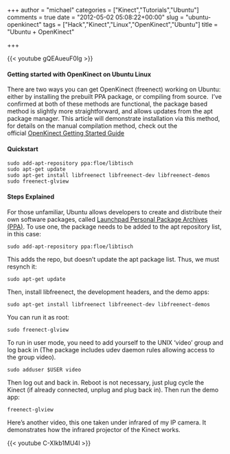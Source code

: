 +++
author = "michael"
categories = ["Kinect","Tutorials","Ubuntu"]
comments = true
date = "2012-05-02 05:08:22+00:00"
slug = "ubuntu-openkinect"
tags = ["Hack","Kinect","Linux","OpenKinect","Ubuntu"]
title = "Ubuntu + OpenKinect"

+++

{{< youtube gQEAueuF0Ig >}}

#### Getting started with OpenKinect on Ubuntu Linux

There are two ways you can get OpenKinect (freenect) working on Ubuntu: either by installing the prebuilt PPA package, or compiling from source.  I’ve confirmed at both of these methods are functional, the package based method is slightly more straightforward, and allows updates from the apt package manager. This article will demonstrate installation via this method, for details on the manual compilation method, check out the official [OpenKinect Getting Started Guide](http://openkinect.org/wiki/Getting_Started#Ubuntu)

#### Quickstart

```
sudo add-apt-repository ppa:floe/libtisch
sudo apt-get update
sudo apt-get install libfreenect libfreenect-dev libfreenect-demos
sudo freenect-glview
```

#### Steps Explained

For those unfamiliar, Ubuntu allows developers to create and distribute their own software packages, called [Launchpad Personal Package Archives (PPA)](https://help.launchpad.net/Packaging/PPA). To use one, the package needs to be added to the apt repository list, in this case:

```
sudo add-apt-repository ppa:floe/libtisch
```

This adds the repo, but doesn’t update the apt package list. Thus, we must resynch it:

```
sudo apt-get update
```

Then, install libfreenect, the development headers, and the demo apps:

```
sudo apt-get install libfreenect libfreenect-dev libfreenect-demos
```

You can run it as root:

```
sudo freenect-glview
```

To run in user mode, you need to add yourself to the UNIX ‘video’ group and log back in (The package includes udev daemon rules allowing access to the group video).

```
sudo adduser $USER video
```

Then log out and back in. Reboot is not necessary, just plug cycle the Kinect (if already connected, unplug and plug back in). Then run the demo app:

```
freenect-glview
```

Here’s another video, this one taken under infrared of my IP camera. It demonstrates how the infrared projector of the Kinect works.

{{< youtube C-Xlkb1MU4I >}}

